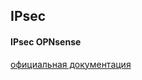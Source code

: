 ## IPsec


#### IPsec OPNsense
[официальная документация](https://docs.opnsense.org/manual/how-tos/ipsec-s2s-conn.html)

